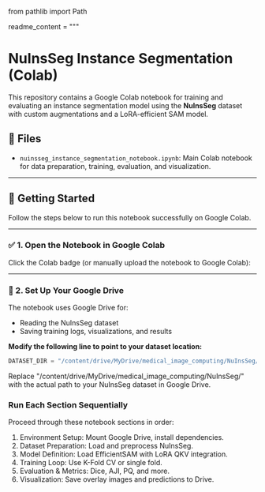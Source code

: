 from pathlib import Path

readme_content = """
# NuInsSeg Instance Segmentation (Colab)

This repository contains a Google Colab notebook for training and evaluating an instance segmentation model using the **NuInsSeg** dataset with custom augmentations and a LoRA-efficient SAM model.

## 📁 Files

- `nuinsseg_instance_segmentation_notebook.ipynb`: Main Colab notebook for data preparation, training, evaluation, and visualization.

---

## 🚀 Getting Started

Follow the steps below to run this notebook successfully on Google Colab.

---

### ✅ 1. Open the Notebook in Google Colab

Click the Colab badge (or manually upload the notebook to Google Colab):


---

### 📂 2. Set Up Your Google Drive

The notebook uses Google Drive for:
- Reading the NuInsSeg dataset
- Saving training logs, visualizations, and results

**Modify the following line to point to your dataset location:**

```python
DATASET_DIR = "/content/drive/MyDrive/medical_image_computing/NuInsSeg/"

```

Replace "/content/drive/MyDrive/medical_image_computing/NuInsSeg/" with the actual path to your NuInsSeg dataset in Google Drive.

### Run Each Section Sequentially

Proceed through these notebook sections in order:

1. Environment Setup: Mount Google Drive, install dependencies.
2. Dataset Preparation: Load and preprocess NuInsSeg.
3. Model Definition: Load EfficientSAM with LoRA QKV integration.
4. Training Loop: Use K-Fold CV or single fold.
5. Evaluation & Metrics: Dice, AJI, PQ, and more.
6. Visualization: Save overlay images and predictions to Drive.